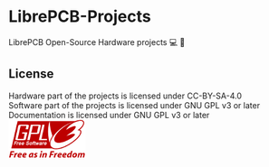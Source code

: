# LibrePCB-Projects
LibrePCB Open-Source Hardware projects
💻 🚀 
## License
Hardware part of the projects is licensed under CC-BY-SA-4.0  
Software part of the projects is licensed under GNU GPL v3 or later  
Documentation is licensed under GNU GPL v3 or later		
![gplv3 ](gplv3.png "gplv3") 
